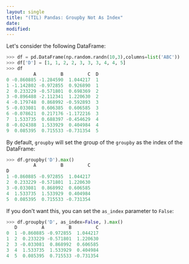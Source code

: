 ```yaml
---
layout: single
title: "(TIL) Pandas: Groupby Not As Index"
date:
modified:
---
```


Let's consider the following DataFrame:

```python
>>> df = pd.DataFrame(np.random.randn(10,3),columns=list('ABC'))
>>> df['D'] = [1, 1, 2, 2, 3, 3, 3, 4, 4, 5]
>>> df
          A         B         C  D
0 -0.860885 -1.284590  1.044217  1
1 -1.142802 -0.972855  0.926890  1
2  0.233229 -0.571801  0.698369  2
3 -0.896488 -2.112341  1.220630  2
4 -0.179748  0.868992 -0.592893  3
5 -0.033081  0.606385  0.606585  3
6 -0.078621  0.217176 -1.172216  3
7  1.533735  0.688397 -0.454629  4
8 -0.024388  1.533929  0.404984  4
9  0.085395  0.715533 -0.731354  5
```

By default, `groupby` will set the group of the `groupby` as the index of the DataFrame:

```python
>>> df.groupby('D').max()
          A         B         C
D
1 -0.860885 -0.972855  1.044217
2  0.233229 -0.571801  1.220630
3 -0.033081  0.868992  0.606585
4  1.533735  1.533929  0.404984
5  0.085395  0.715533 -0.731354
```

If you don't want this, you can set the `as_index` parameter to `False`:

```python
>>> df.groupby('D', as_index=False, ).max()
   D         A         B         C
0  1 -0.860885 -0.972855  1.044217
1  2  0.233229 -0.571801  1.220630
2  3 -0.033081  0.868992  0.606585
3  4  1.533735  1.533929  0.404984
4  5  0.085395  0.715533 -0.731354
```
